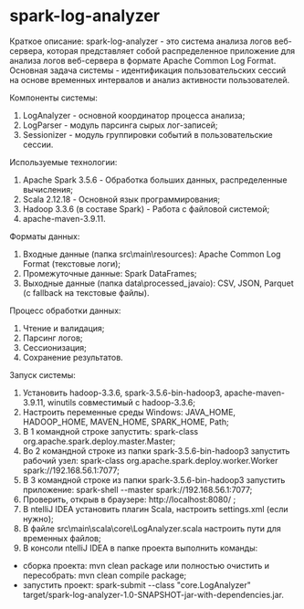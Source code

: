 # spark-log-analyzer
Краткое описание: spark-log-analyzer - это система анализа логов веб-сервера, которая представляет собой распределенное приложение для анализа логов веб-сервера в формате Apache Common Log Format. Основная задача системы - идентификация пользовательских сессий на основе временных интервалов и анализ активности пользователей.

Компоненты системы:
1) LogAnalyzer - основной координатор процесса анализа;
2) LogParser - модуль парсинга сырых лог-записей;
3) Sessionizer - модуль группировки событий в пользовательские сессии.

Используемые технологии:
1) Apache Spark	3.5.6 - Обработка больших данных, распределенные вычисления;
2) Scala 2.12.18 - Основной язык программирования;
3) Hadoop 3.3.6 (в составе Spark) - Работа с файловой системой;
4) apache-maven-3.9.11.

Форматы данных:
1) Входные данные (папка src\main\resources): Apache Common Log Format (текстовые логи);
2) Промежуточные данные: Spark DataFrames;
3) Выходные данные (папка data\processed_javaio): CSV, JSON, Parquet (с fallback на текстовые файлы).

Процесс обработки данных:
1) Чтение и валидация;
2) Парсинг логов;
3) Сессионизация;
4) Сохранение результатов.

Запуск системы:
1) Установить hadoop-3.3.6, spark-3.5.6-bin-hadoop3, apache-maven-3.9.11, winutils совместимый с hadoop-3.3.6;
2) Настроить переменные среды Windows: JAVA_HOME, HADOOP_HOME, MAVEN_HOME, SPARK_HOME, Path;
2) В 1 командной строке запустить: spark-class org.apache.spark.deploy.master.Master;
3) Во 2 командной строке из папки spark-3.5.6-bin-hadoop3 запустить рабочий узел: spark-class org.apache.spark.deploy.worker.Worker spark://192.168.56.1:7077;
4) В 3 командной строке из папки spark-3.5.6-bin-hadoop3 запустить приложение: spark-shell --master spark://192.168.56.1:7077;
5) Проверить, открыв в браузере: http://localhost:8080/ ;
6) В ntelliJ IDEA установить плагин Scala, настроить settings.xml (если нужно);
7) В файле src\main\scala\core\LogAnalyzer.scala настроить пути для временных файлов;
8) В консоли ntelliJ IDEA в папке проекта выполнить команды:
- сборка проекта: mvn clean package или полностью очистить и пересобрать: mvn clean compile package;
- запустить проект: spark-submit --class "core.LogAnalyzer" target/spark-log-analyzer-1.0-SNAPSHOT-jar-with-dependencies.jar.

